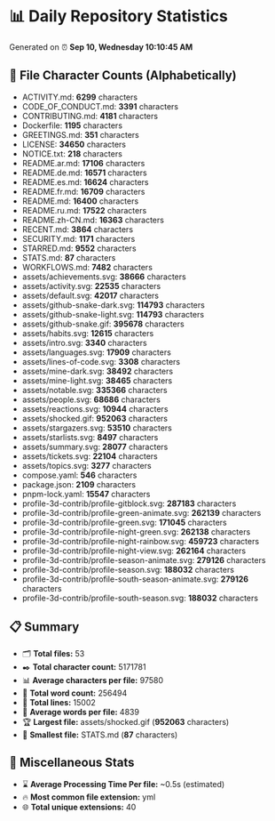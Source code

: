 # 📊 Daily Repository Statistics
Generated on ⏰ **Sep 10, Wednesday 10:10:45 AM**

## 📂 File Character Counts (Alphabetically)
- ACTIVITY.md: **6299** characters
- CODE_OF_CONDUCT.md: **3391** characters
- CONTRIBUTING.md: **4181** characters
- Dockerfile: **1195** characters
- GREETINGS.md: **351** characters
- LICENSE: **34650** characters
- NOTICE.txt: **218** characters
- README.ar.md: **17106** characters
- README.de.md: **16571** characters
- README.es.md: **16624** characters
- README.fr.md: **16709** characters
- README.md: **16400** characters
- README.ru.md: **17522** characters
- README.zh-CN.md: **16363** characters
- RECENT.md: **3864** characters
- SECURITY.md: **1171** characters
- STARRED.md: **9552** characters
- STATS.md: **87** characters
- WORKFLOWS.md: **7482** characters
- assets/achievements.svg: **38666** characters
- assets/activity.svg: **22535** characters
- assets/default.svg: **42017** characters
- assets/github-snake-dark.svg: **114793** characters
- assets/github-snake-light.svg: **114793** characters
- assets/github-snake.gif: **395678** characters
- assets/habits.svg: **12615** characters
- assets/intro.svg: **3340** characters
- assets/languages.svg: **17909** characters
- assets/lines-of-code.svg: **3308** characters
- assets/mine-dark.svg: **38492** characters
- assets/mine-light.svg: **38465** characters
- assets/notable.svg: **335366** characters
- assets/people.svg: **68686** characters
- assets/reactions.svg: **10944** characters
- assets/shocked.gif: **952063** characters
- assets/stargazers.svg: **53510** characters
- assets/starlists.svg: **8497** characters
- assets/summary.svg: **28077** characters
- assets/tickets.svg: **22104** characters
- assets/topics.svg: **3277** characters
- compose.yaml: **546** characters
- package.json: **2109** characters
- pnpm-lock.yaml: **15547** characters
- profile-3d-contrib/profile-gitblock.svg: **287183** characters
- profile-3d-contrib/profile-green-animate.svg: **262139** characters
- profile-3d-contrib/profile-green.svg: **171045** characters
- profile-3d-contrib/profile-night-green.svg: **262138** characters
- profile-3d-contrib/profile-night-rainbow.svg: **459723** characters
- profile-3d-contrib/profile-night-view.svg: **262164** characters
- profile-3d-contrib/profile-season-animate.svg: **279126** characters
- profile-3d-contrib/profile-season.svg: **188032** characters
- profile-3d-contrib/profile-south-season-animate.svg: **279126** characters
- profile-3d-contrib/profile-south-season.svg: **188032** characters

## 📋 Summary
- 🗂️ **Total files:** 53
- ✒️ **Total character count:** 5171781
- 📊 **Average characters per file:** 97580
- 📝 **Total word count:** 256494
- 🧾 **Total lines:** 15002
- 📐 **Average words per file:** 4839
- 🏆 **Largest file:** assets/shocked.gif (**952063** characters)
- 🥉 **Smallest file:** STATS.md (**87** characters)

## 🌟 Miscellaneous Stats
- ⌛ **Average Processing Time Per file:** ~0.5s (estimated)
- 🔥 **Most common file extension:** yml
- 🌐 **Total unique extensions:** 40
